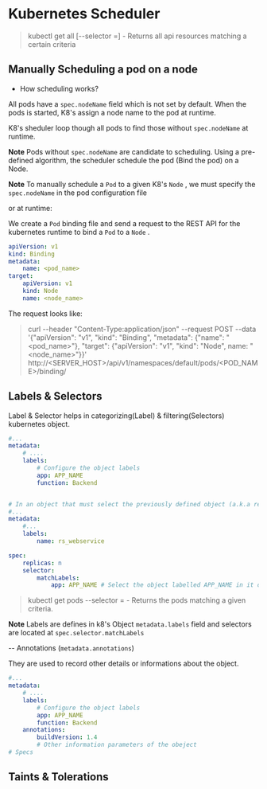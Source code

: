 # Kubernetes Scheduler

> kubectl get all [--selector <key>=<value>] - Returns all api resources matching a certain criteria

## Manually Scheduling a pod on a node

* How scheduling works?

All pods have a `spec.nodeName` field which is not set by default. When the pods is started, K8's assign a node name to the pod at runtime.

K8's sheduler loop though all pods to find those without `spec.nodeName` at runtime.

**Note**
Pods without `spec.nodeName` are candidate to scheduling. Using a pre-defined algorithm, the scheduler schedule the pod (Bind the pod) on a Node.

**Note**
To manually schedule a `Pod` to a given K8's `Node` , we must specify the `spec.nodeName` in the pod configuration file

or at runtime:

We create a `Pod` binding file and send a request to the REST API for the kubernetes runtime to bind a `Pod` to a `Node` .

```yml
apiVersion: v1
kind: Binding
metadata:
    name: <pod_name>
target:
    apiVersion: v1
    kind: Node
    name: <node_name>
```

The request looks like:

> curl --header "Content-Type:application/json" --request POST --data '{"apiVersion": "v1", "kind": "Binding", "metadata": {"name": "<pod_name>"}, "target": {"apiVersion": "v1", "kind": "Node", name: "<node_name>"}}' http://<SERVER_HOST>/api/v1/namespaces/default/pods/<POD_NAME>/binding/

## Labels & Selectors

Label & Selector helps in categorizing(Label) & filtering(Selectors) kubernetes object.

```yml
#...
metadata:
    # ....
    labels:
        # Configure the object labels
        app: APP_NAME
        function: Backend


# In an object that must select the previously defined object (a.k.a replicaset, deployment, services, etc...)
#...
metadata:
    #...
    labels:
        name: rs_webservice

spec:
    replicas: n
    selector:
        matchLabels:
            app: APP_NAME # Select the object labelled APP_NAME in it definition file
```

> kubectl get pods --selector <KEY>=<VALUE> - Returns the pods matching a given criteria.

**Note**
Labels are defines in k8's Object `metadata.labels` field and selectors are located at `spec.selector.matchLabels`

-- Annotations (`metadata.annotations`)

They are used to record other details or informations about the object.

```yml
#...
metadata:
    # ....
    labels:
        # Configure the object labels
        app: APP_NAME
        function: Backend
    annotations:
        buildVersion: 1.4
        # Other information parameters of the obeject
# Specs
```

## Taints & Tolerations
